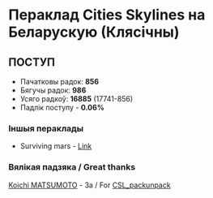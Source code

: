 # Пераклад Cities Skylines на Беларускую (Клясічны)

## ПОСТУП

- Пачатковы радок: **856**
- Бягучы радок: **986**
- Усяго радкоў: **16885** (17741-856)
- Падлік поступу - **0.06%**

### Іншыя пераклады

- Surviving mars - [Link](https://github.com/Dejssa/translation_be_SM)

### Вялікая падзяка / Great thanks

[Koichi MATSUMOTO](https://github.com/mzch) - За / For [CSL_packunpack](https://github.com/mzch/CSL_packunpack)
